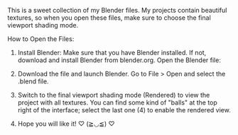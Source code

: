 This is a sweet collection of my Blender files.
My projects contain beautiful textures, so when you open these files, make sure to choose the final viewport shading mode.

How to Open the Files:

1. Install Blender:
Make sure that you have Blender installed. If not, download and install Blender from blender.org.
Open the Blender file:

2. Download the file and launch Blender.
Go to File > Open and select the .blend file.

3. Switch to the final viewport shading mode (Rendered) to view the project with all textures.
You can find some kind of "balls" at the top right of the interface; select the last one (4) to enable the rendered view.

4. Hope you will like it! ♡ (≧◡≦) ♡
